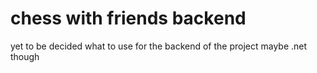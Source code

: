 # chess with friends backend
yet to be decided what to use for the backend of the project
maybe .net though
